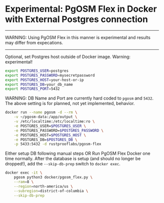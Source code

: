 # Experimental: PgOSM Flex in Docker with External Postgres connection

----


WARNING: Using PgOSM Flex in this manner is experimental and results
may differ from expecations.

----


Optional, set Postgres host outside of Docker image.  Warning: experimental!

```bash
export POSTGRES_USER=postgres
export POSTGRES_PASSWORD=mysecretpassword
export POSTGRES_HOST=your-host-or-ip
export POSTGRES_DB=your_db_name
export POSTGRES_PORT=5432
```

WARNING:  DB Name and Port are currently hard coded to `pgosm` and `5432`.
The above setting is for planned, not yet implemented, behavior.


```bash
docker run --name pgosm -d --rm \
    -v ~/pgosm-data:/app/output \
    -v /etc/localtime:/etc/localtime:ro \
    -e POSTGRES_USER=$POSTGRES_USER \
    -e POSTGRES_PASSWORD=$POSTGRES_PASSWORD \
    -e POSTGRES_HOST=$POSTGRES_HOST \
    -e POSTGRES_DB=$POSTGRES_DB \
    -p 5433:5432 -d rustprooflabs/pgosm-flex
```

Either setup DB following manual steps OR Run PgOSM Flex Docker one time normally.
After the database is setup (and should no longer be dropped!), add the
`--skip-db-prep` switch to `docker exec`.



```bash
docker exec -it \
    pgosm python3 docker/pgosm_flex.py \
    --ram=8 \
    --region=north-america/us \
    --subregion=district-of-columbia \
    --skip-db-prep
```



